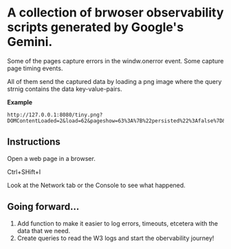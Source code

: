 # A collection of brwoser observability scripts generated by Google's Gemini. 

Some of the pages capture errors in the windw.onerror event. Some capture page timing events.

All of them send the captured data by loading a png image where the query strnig contains the data key-value-pairs.

**Example**
```
http://127.0.0.1:8080/tiny.png?DOMContentLoaded=2&load=62&pageshow=63%3A%7B%22persisted%22%3Afalse%7D&visibilitychange=1111315%3A%7B%22state%22%3A%22visible%22%7D&beforeunload=1121176
```

## Instructions
Open a web page in a browser.

Ctrl+SHift+I

Look at the Network tab or the Console to see what happened.

## Going forward...

1. Add function to make it easier to log errors, timeouts, etcetera with the data that we need.
2. Create queries to read the W3 logs and start the obervability journey!
